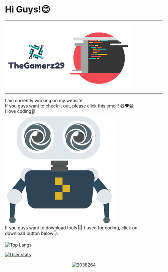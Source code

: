 # Hi Guys!😊

---

![logo](https://github.com/TheGamerz29/thegamerz29.github.io/raw/images/Logo.png)![code](https://github.com/TheGamerz29/thegamerz29.github.io/raw/images/CODE.png)

---

I am currently working on my website!<br>
If you guys want to check it out, please click this emoji! [😋❤😁](thegamerz29.github.io)<br>
I love coding💖!<br>
![comp](https://github.com/TheGamerz29/thegamerz29.github.io/raw/images/Compiler.png)<br>
If you guys want to download tools🔧🔨 I used for coding, click on<br>
download button below👇:<br>

[![Top Langs](https://github-readme-stats.vercel.app/api/top-langs/?username=cxong&layout=compact&theme=dark)](https://github.com/anuraghazra/github-readme-stats)

[![User stats](https://github-readme-stats.vercel.app/api?username=cxong&show_icons=true&theme=dark)](https://github.com/anuraghazra/github-readme-stats)

<p align="center">
<a href="https://stackoverflow.com/users/2038264" target="blank"><img align="center" src="https://cdn.jsdelivr.net/npm/simple-icons@3.0.1/icons/stackoverflow.svg" alt="2038264" height="30" width="30" /></a>
</p>
